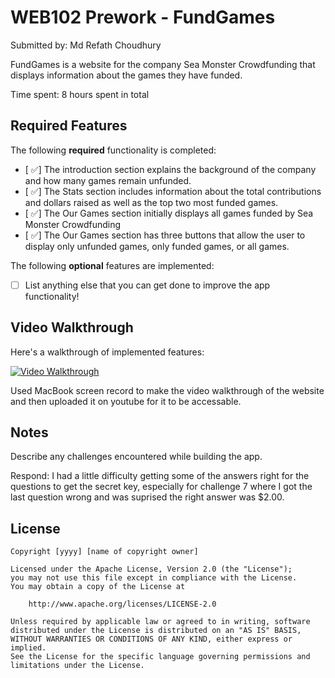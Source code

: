 # WEB102 Prework - FundGames

Submitted by: Md Refath Choudhury

FundGames is a website for the company Sea Monster Crowdfunding that displays information about the games they have funded.

Time spent: 8 hours spent in total

## Required Features

The following **required** functionality is completed:

* [ ✅] The introduction section explains the background of the company and how many games remain unfunded.
* [ ✅] The Stats section includes information about the total contributions and dollars raised as well as the top two most funded games.
* [ ✅] The Our Games section initially displays all games funded by Sea Monster Crowdfunding
* [ ✅] The Our Games section has three buttons that allow the user to display only unfunded games, only funded games, or all games.

The following **optional** features are implemented:

* [ ] List anything else that you can get done to improve the app functionality!

## Video Walkthrough

Here's a walkthrough of implemented features:

[![Video Walkthrough](https://img.youtube.com/vi/ofKYU0SibxQ/0.jpg)](https://youtu.be/ofKYU0SibxQ)

Used MacBook screen record to make the video walkthrough of the website and then uploaded it on youtube for it to be accessable.

## Notes

Describe any challenges encountered while building the app.

Respond: I had a little difficulty getting some of the answers right for the questions to get the secret key, especially for challenge 7 where I got the last question wrong and was suprised the right answer was $2.00.

## License

    Copyright [yyyy] [name of copyright owner]

    Licensed under the Apache License, Version 2.0 (the "License");
    you may not use this file except in compliance with the License.
    You may obtain a copy of the License at

        http://www.apache.org/licenses/LICENSE-2.0

    Unless required by applicable law or agreed to in writing, software
    distributed under the License is distributed on an "AS IS" BASIS,
    WITHOUT WARRANTIES OR CONDITIONS OF ANY KIND, either express or implied.
    See the License for the specific language governing permissions and
    limitations under the License.
